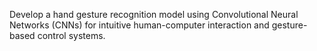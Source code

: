 Develop a hand gesture recognition model using Convolutional Neural Networks (CNNs) for intuitive human-computer interaction and gesture-based control systems.
